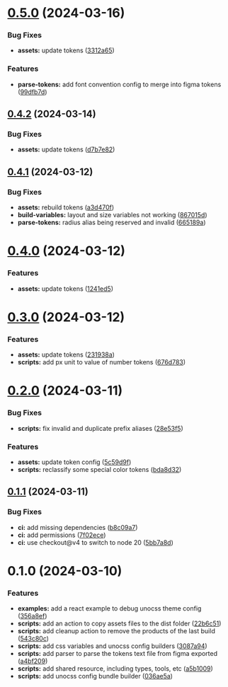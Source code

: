 # [0.5.0](https://github.com/teiron-1604/fn-theme/compare/v0.4.2...v0.5.0) (2024-03-16)


### Bug Fixes

* **assets:** update tokens ([3312a65](https://github.com/teiron-1604/fn-theme/commit/3312a655ee1db78ca247799b0b97830275c31bac))


### Features

* **parse-tokens:** add font convention config to merge into figma tokens ([99dfb7d](https://github.com/teiron-1604/fn-theme/commit/99dfb7d35d4db7f2f793c0a594e8bcc0d7556e52))

## [0.4.2](https://github.com/teiron-1604/fn-theme/compare/v0.4.1...v0.4.2) (2024-03-14)


### Bug Fixes

* **assets:** update tokens ([d7b7e82](https://github.com/teiron-1604/fn-theme/commit/d7b7e820972214746300901204d4f35e16ef0598))

## [0.4.1](https://github.com/teiron-1604/fn-theme/compare/v0.4.0...v0.4.1) (2024-03-12)


### Bug Fixes

* **assets:** rebuild tokens ([a3d470f](https://github.com/teiron-1604/fn-theme/commit/a3d470fb48815455efb3b933e9e04fb02cfb08de))
* **build-variables:** layout and size variables not working ([867015d](https://github.com/teiron-1604/fn-theme/commit/867015d884bf2638c95be4bcac01ed70c2fe62d0))
* **parse-tokens:** radius alias being reserved and invalid ([665189a](https://github.com/teiron-1604/fn-theme/commit/665189ab96c8c577d340052238b1d8fc573abc28))

# [0.4.0](https://github.com/teiron-1604/fn-theme/compare/v0.3.0...v0.4.0) (2024-03-12)


### Features

* **assets:** update tokens ([1241ed5](https://github.com/teiron-1604/fn-theme/commit/1241ed58b6eaebe45b4f7b2e4c76fac57160ad27))

# [0.3.0](https://github.com/teiron-1604/fn-theme/compare/v0.2.0...v0.3.0) (2024-03-12)


### Features

* **assets:** update tokens ([231938a](https://github.com/teiron-1604/fn-theme/commit/231938a118b336347e2b4a8e06796116dcca0260))
* **scripts:** add px unit to value of number tokens ([676d783](https://github.com/teiron-1604/fn-theme/commit/676d78359975fb6b1c88ec5470c9a31cbc861516))

# [0.2.0](https://github.com/teiron-1604/fn-theme/compare/v0.1.1...v0.2.0) (2024-03-11)


### Bug Fixes

* **scripts:** fix invalid and duplicate prefix aliases ([28e53f5](https://github.com/teiron-1604/fn-theme/commit/28e53f55e25da54029d2be13c68b5b33cd04f676))


### Features

* **assets:** update token config ([5c59d9f](https://github.com/teiron-1604/fn-theme/commit/5c59d9f6fb2d71f974896938d51bae30f708d474))
* **scripts:** reclassify some special color tokens ([bda8d32](https://github.com/teiron-1604/fn-theme/commit/bda8d32e8ad0fe0e0d6e7c751ef2de8bc522623e))

## [0.1.1](https://github.com/teiron-1604/fn-theme/compare/v0.1.0...v0.1.1) (2024-03-11)


### Bug Fixes

* **ci:** add missing dependencies ([b8c09a7](https://github.com/teiron-1604/fn-theme/commit/b8c09a79ba96b3e978dfae451fe03cb57c9d5359))
* **ci:** add permissions ([7f02ece](https://github.com/teiron-1604/fn-theme/commit/7f02ece46932dd1bc3de53581f0ffd2676816073))
* **ci:** use checkout@v4 to switch to node 20 ([5bb7a8d](https://github.com/teiron-1604/fn-theme/commit/5bb7a8dd6b5f948e9878cd779a02b29bba169979))

# 0.1.0 (2024-03-10)


### Features

* **examples:** add a react example to debug unocss theme config ([356a8ef](https://github.com/teiron-1604/fn-theme/commit/356a8effa82522ec106d1bb2137cad0a39ce9aa1))
* **scripts:** add an action to copy assets files to the dist folder ([22b6c51](https://github.com/teiron-1604/fn-theme/commit/22b6c51c4b7bf865980dff5694fe3149f281c85c))
* **scripts:** add cleanup action to remove the products of the last build ([543c80c](https://github.com/teiron-1604/fn-theme/commit/543c80c116915bbcf74948a01d5cfac8004df7de))
* **scripts:** add css variables and unocss config builders ([3087a94](https://github.com/teiron-1604/fn-theme/commit/3087a9400eb05304d0a3b8c9c5de99774913bf32))
* **scripts:** add parser to parse the tokens text file from figma exported ([a4bf209](https://github.com/teiron-1604/fn-theme/commit/a4bf20987b98e8f0b5bba27fcc7cae68663ab3c0))
* **scripts:** add shared resource, including types, tools, etc ([a5b1009](https://github.com/teiron-1604/fn-theme/commit/a5b10094f02ad0778525fd0839dfec84ad6f6429))
* **scripts:** add unocss config bundle builder ([036ae5a](https://github.com/teiron-1604/fn-theme/commit/036ae5a2db3c62158fa128f393ff6b2e4a7fc6d9))
